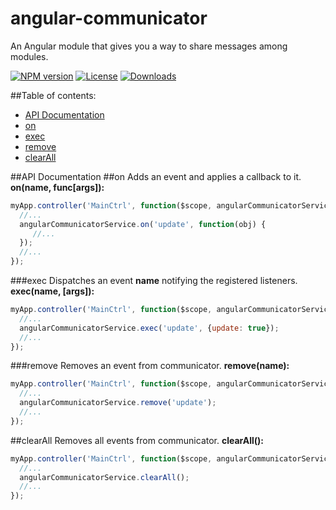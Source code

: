 angular-communicator
=====================
An Angular module that gives you a way to share messages among modules.

[![NPM version][npm-image]][npm-url]
[![License][license-image]][license-url]
[![Downloads][downloads-image]][downloads-url]

##Table of contents:
- [API Documentation](#api-documentation)
 - [on](#on)
 - [exec](#exec)
 - [remove](#remove)
 - [clearAll](#clearall)

##API Documentation
##on
Adds an event and applies a callback to it.  
**on(name, func[args]):**
```js
myApp.controller('MainCtrl', function($scope, angularCommunicatorService) {
  //...
  angularCommunicatorService.on('update', function(obj) {
     //...
  });
  //...
});
```
###exec
Dispatches an event **name** notifying the registered listeners.  
**exec(name, [args]):**
```js
myApp.controller('MainCtrl', function($scope, angularCommunicatorService) {
  //...
  angularCommunicatorService.exec('update', {update: true});
  //...
});
```
###remove
Removes an event from communicator.
**remove(name):**
```js
myApp.controller('MainCtrl', function($scope, angularCommunicatorService) {
  //...
  angularCommunicatorService.remove('update');
  //...
});
```
##clearAll
Removes all events from communicator.
**clearAll():**
```js
myApp.controller('MainCtrl', function($scope, angularCommunicatorService) {
  //...
  angularCommunicatorService.clearAll();
  //...
});
```

[npm-image]: https://img.shields.io/npm/v/angular-communicator.svg?style=flat-square
[npm-url]: https://npmjs.org/package/angular-communicator
[license-image]: http://img.shields.io/npm/l/angular-communicator.svg?style=flat-square
[license-url]: LICENSE
[downloads-image]: http://img.shields.io/npm/dm/angular-communicator.svg?style=flat-square
[downloads-url]: https://npmjs.org/package/angular-communicator
